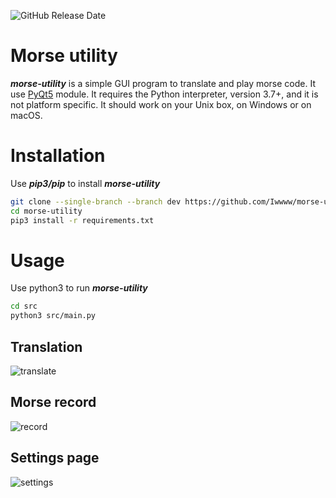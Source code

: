 ![GitHub Release Date](https://img.shields.io/github/release-date/Iwwww/morse-utility)

# Morse utility
***morse-utility*** is a simple GUI program to translate and play morse code. It use [PyQt5](https://github.com/PyQt5) module. It requires the Python interpreter, version 3.7+, and it is not platform specific. It should work on your Unix box, on Windows or on macOS.

# Installation
Use ***pip3/pip*** to install ***morse-utility***

```bash
git clone --single-branch --branch dev https://github.com/Iwwww/morse-utility.git
cd morse-utility
pip3 install -r requirements.txt
```

# Usage 
Use python3 to run ***morse-utility***

```bash
cd src
python3 src/main.py
```

## Translation
![translate](https://user-images.githubusercontent.com/45224503/161645686-b5c18ba9-4726-4975-ad12-572515292e94.gif)

## Morse record
![record](https://user-images.githubusercontent.com/45224503/161645588-801fa151-7995-4a44-9cf4-6b1590c45605.gif)

## Settings page
![settings](https://user-images.githubusercontent.com/45224503/161645509-b7b26593-684f-4139-be63-315be029fd27.png)

